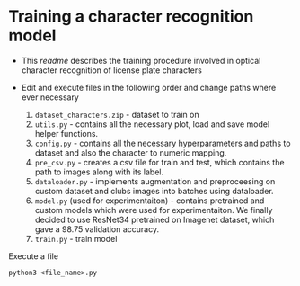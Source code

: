 
# Training a character recognition model

+ This *readme* describes the training procedure involved in optical character recognition of license plate characters
+ Edit and execute files in the following order and change paths where ever necessary

    1. `dataset_characters.zip` - dataset to train on
    2. `utils.py` - contains all the necessary plot, load and save model helper functions.
    3. `config.py` - contains all the necessary hyperparameters and paths to dataset and also the character to numeric mapping.
    4. `pre_csv.py` - creates a csv file for train and test, which contains the path to images along with its label.
    5. `dataloader.py` - implements augmentation and preproceesing on custom dataset and clubs images into batches using dataloader.
    6. `model.py` (used for experimentaiton) - contains pretrained and custom models which were used for experimentaiton. We finally decided to use ResNet34 pretrained on Imagenet dataset, which gave a 98.75 validation accuracy.
    7. `train.py` - train model

Execute a file

```shell
python3 <file_name>.py
```